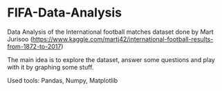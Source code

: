 # FIFA-Data-Analysis
Data Analysis of the International football matches dataset done by Mart Jurisoo (https://www.kaggle.com/martj42/international-football-results-from-1872-to-2017)

The main idea is to explore the dataset, answer some questions and play with it by graphing some stuff.

Used tools: Pandas, Numpy, Matplotlib
